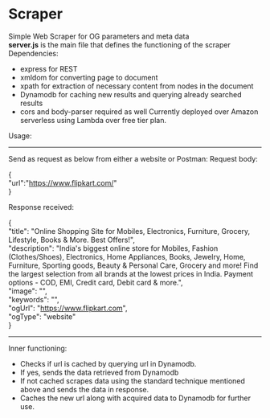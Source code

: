 # Scraper
Simple Web Scraper for OG parameters and meta data  
**server.js** is the main file that defines the functioning of the scraper  
Dependencies:  
- express for REST
- xmldom for converting page to document 
- xpath for extraction of necessary content from nodes in the document
- Dynamodb for caching new results and querying already searched results
- cors and body-parser required as well
Currently deployed over Amazon serverless using Lambda over free tier plan. 

Usage: 

--------------------------------------------------------
Send as request as below from either a website or Postman: 
Request body: 
  
{  
    "url":"https://www.flipkart.com/"  
}  


Response received: 
  
{  
    "title": "Online Shopping Site for Mobiles, Electronics, Furniture, Grocery, Lifestyle, Books & More. Best Offers!",  
    "description": "India's biggest online store for Mobiles, Fashion (Clothes/Shoes), Electronics, Home Appliances, Books, Jewelry, Home, Furniture, Sporting goods, Beauty & Personal Care, Grocery and more! Find the largest selection from all brands at the lowest prices in India. Payment options - COD, EMI, Credit card, Debit card & more.",  
    "image": "",  
    "keywords": "",  
    "ogUrl": "https://www.flipkart.com",  
    "ogType": "website"  
}  

--------------------------------------------------------
  
Inner functioning: 
- Checks if url is cached by querying url in Dynamodb. 
- If yes, sends the data retrieved from Dynamodb
- If not cached scrapes data using the standard technique mentioned above and sends the data in response. 
- Caches the new url along with acquired data to Dynamodb for further use. 
